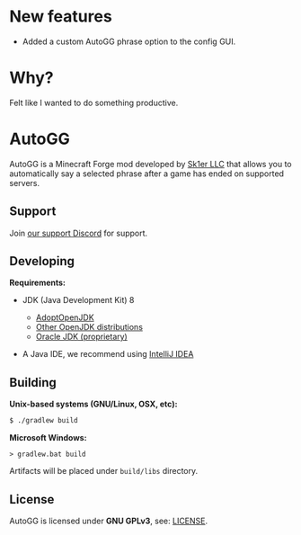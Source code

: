 # New features
- Added a custom AutoGG phrase option to the config GUI.

# Why?
Felt like I wanted to do something productive.


# AutoGG
AutoGG is a Minecraft Forge mod developed by [Sk1er LLC](https://github.com/Sk1erLLC) that allows you to automatically say a selected phrase after a game has ended on supported servers.

## Support
Join [our support Discord](https://discord.gg/d4KFR9H) for support.

## Developing
**Requirements:**
- JDK (Java Development Kit) 8
    * [AdoptOpenJDK](https://adoptopenjdk.net/)
    * [Other OpenJDK distributions](https://en.wikipedia.org/wiki/OpenJDK#OpenJDK_builds)
    * [Oracle JDK (proprietary)](https://www.oracle.com/java/technologies/javase/javase-jdk8-downloads.html)
    
- A Java IDE, we recommend using [IntelliJ IDEA](https://jetbrains.com/idea/)
 
## Building
**Unix-based systems (GNU/Linux, OSX, etc):**
```bash
$ ./gradlew build
```

**Microsoft Windows:**
```batch
> gradlew.bat build
```

Artifacts will be placed under `build/libs` directory. 

## License
AutoGG is licensed under **GNU GPLv3**, see: [LICENSE](LICENSE).
